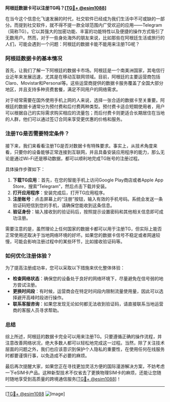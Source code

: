 **阿根廷数据卡可以注册TG吗？[[TG💪+ @esim1088](https://t.me/s/esim1088)]**

在当今这个信息化飞速发展的时代，社交软件已经成为我们生活中不可或缺的一部分。而提到社交软件，就不得不提一款全球范围内广受欢迎的应用——Telegram（简称TG）。它以其强大的加密功能、丰富的功能特性以及便捷的操作方式吸引了无数用户。然而，对于一些身处海外的朋友来说，比如那些在阿根廷生活或旅行的人们，可能会遇到一个问题：阿根廷的数据卡能不能用来注册TG呢？

### 阿根廷数据卡的基本情况

首先，让我们了解一下阿根廷的数据卡市场。阿根廷是一个南美洲国家，其电信行业近年来发展迅速，尤其是在移动互联网领域。目前，阿根廷的主要运营商包括Claro、Movistar和Personal等。这些运营商提供的数据卡服务覆盖了全国大部分地区，并且支持多种资费套餐，满足不同用户的网络需求。

对于经常需要在国外使用手机上网的人来说，选择一张合适的数据卡至关重要。阿根廷的数据卡通常分为预付费和后付费两种类型。预付费卡适合短期使用者，用户可以根据自己的实际需求购买相应的流量包；而后付费卡则更适合长期居住在当地的人群，他们可以通过签订合同来享受更优惠的价格和服务。

### 注册TG是否需要特定条件？

接下来，我们来看看注册TG是否对数据卡有特殊要求。事实上，从技术角度来看，只要你的设备能够正常连接到互联网，并且具备安装应用程序的能力，那么无论是通过Wi-Fi还是移动数据，都可以顺利地完成TG账号的注册过程。

具体操作步骤如下：
1. **下载TG应用**：首先，在您的智能手机上访问Google Play商店或者Apple App Store，搜索“Telegram”，然后点击下载并安装。
2. **打开应用程序**：安装完成后，打开TG应用程序。
3. **注册账号**：点击屏幕上的“注册”按钮，输入有效的手机号码。系统会发送一条验证码短信到您的手机，请确保您能收到这条信息。
4. **验证身份**：输入接收到的验证码后，按照提示设置密码和其他相关信息即可成功注册。

需要注意的是，虽然理论上任何国家的数据卡都可以用于注册TG，但实际上能否正常使用还取决于当地网络环境的好坏。如果您的数据卡信号不稳定或者网速较慢，可能会影响注册过程中的某些环节，比如接收验证码等。

### 如何优化注册体验？

为了提高注册成功率，您可以采取以下措施来优化整体体验：
- **检查网络状态**：确保您的设备处于良好的网络环境下，尽量避免在信号弱的地方尝试注册。
- **更换时间段**：有时候，运营商会在特定时间段内限制流量使用量，因此可以选择避开高峰时段进行操作。
- **联系客服咨询**：如果您发现无论如何都无法收到验证码，请直接联系当地运营商的客服人员寻求帮助。

### 总结

综上所述，阿根廷的数据卡完全可以用来注册TG。只要遵循正确的操作流程，并注意改善网络状况，绝大多数人都可以轻松地完成这一过程。当然，除了关注技术层面的问题之外，我们也应该意识到保护个人隐私的重要性，在使用任何在线服务时都要谨慎行事，以免造成不必要的麻烦。

最后再次提醒大家，如果您正在寻找更加灵活方便的国际漫游解决方案，不妨考虑一下eSIM卡产品。这种新型技术不仅省去了更换物理SIM卡的麻烦，还能让您随时随地享受到高质量的跨境通信服务[[TG💪+ @esim1088](https://t.me/s/esim1088)]！

---

[[TG💪+ @esim1088](https://t.me/s/esim1088) ![Image](https://i.postimg.cc/4NQfJmqS/Snipaste-2025-05-13-00-14-12.png)]